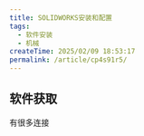 ```yaml
---
title: SOLIDWORKS安装和配置
tags:
  - 软件安装
  - 机械
createTime: 2025/02/09 18:53:17
permalink: /article/cp4s91r5/
---
```

## 软件获取

有很多连接